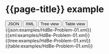 # {{page-title}} example

<div>
  <div class="tab">
     <button class="tablinks active" onclick="openTab(event, 'JSON')">JSON</button>
     <button class="tablinks" onclick="openTab(event, 'XML')">XML</button>
     <button class="tablinks" onclick="openTab(event, 'Tree view')">Tree view</button>
     <button class="tablinks" onclick="openTab(event, 'Table view')">Table view</button>   
  </div>

  <div id="JSON" class="tabcontent" style="display:block">
      {{json:examples/HdBe-Problem-01.xml}}
  </div>
  <div id="XML" class="tabcontent">
      {{xml:examples/HdBe-Problem-01.xml}}
  </div>
  <div id="Tree view" class="tabcontent">
      {{tree:examples/HdBe-Problem-01.xml}}
  </div>
  <div id="Table view" class="tabcontent">
      {{table:examples/HdBe-Problem-01.xml}}
  </div>

</div>